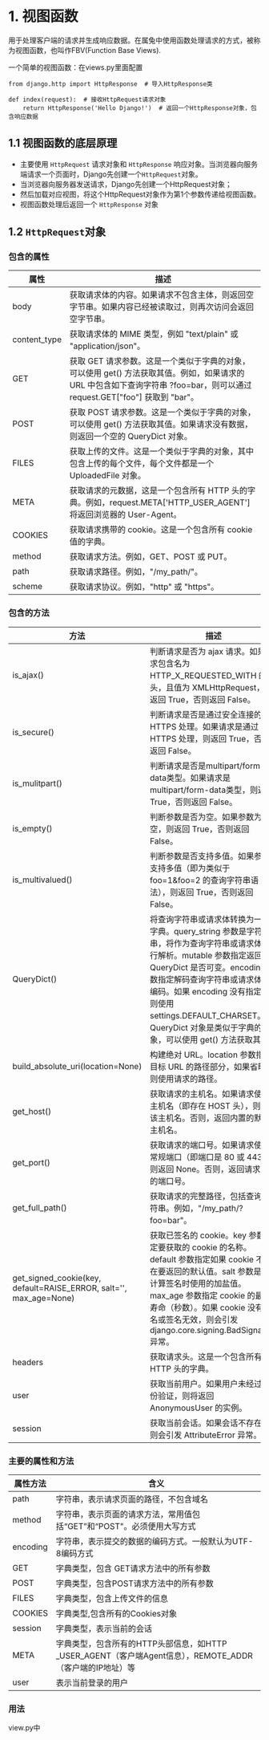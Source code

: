 # 1. 视图函数

用于处理客户端的请求并生成响应数据。在属兔中使用函数处理请求的方式，被称为视图函数，也叫作FBV(Function Base Views). 

一个简单的视图函数：在views.py里面配置

```
from django.http import HttpResponse  # 导入HttpResponse类

def index(request):  # 接收HttpRequest请求对象
	return HttpResponse('Hello Django!')  # 返回一个HttpResponse对象，包含响应数据
```



## 1.1 视图函数的底层原理

* 主要使用 `HttpRequest` 请求对象和 `HttpResponse` 响应对象。当浏览器向服务端请求一个页面时，Django先创建一个`HttpRequest`对象。
* 当浏览器向服务器发送请求，Django先创建一个HttpRequest对象；
* 然后加载对应视图，将这个HttpRequest对象作为第1个参数传递给视图函数。
* 视图函数处理后返回一个 `HttpResponse` 对象

## 1.2 `HttpRequest`对象

### 包含的属性

| 属性         | 描述                                                         |
| ------------ | ------------------------------------------------------------ |
| body         | 获取请求体的内容。如果请求不包含主体，则返回空字节串。如果内容已经被读取过，则再次访问会返回空字节串。 |
| content_type | 获取请求体的 MIME 类型，例如 "text/plain" 或 "application/json"。 |
| GET          | 获取 GET 请求参数。这是一个类似于字典的对象，可以使用 get() 方法获取其值。例如，如果请求的 URL 中包含如下查询字符串 ?foo=bar，则可以通过 request.GET["foo"] 获取到 "bar"。 |
| POST         | 获取 POST 请求参数。这是一个类似于字典的对象，可以使用 get() 方法获取其值。如果请求没有数据，则返回一个空的 QueryDict 对象。 |
| FILES        | 获取上传的文件。这是一个类似于字典的对象，其中包含上传的每个文件，每个文件都是一个 UploadedFile 对象。 |
| META         | 获取请求的元数据，这是一个包含所有 HTTP 头的字典。例如，request.META['HTTP_USER_AGENT'] 将返回浏览器的 User-Agent。 |
| COOKIES      | 获取请求携带的 cookie。这是一个包含所有 cookie 值的字典。    |
| method       | 获取请求方法。例如，GET、POST 或 PUT。                       |
| path         | 获取请求路径。例如，"/my_path/"。                            |
| scheme       | 获取请求协议。例如，"http" 或 "https"。                      |

### 包含的方法

| 方法                                                         | 描述                                                         |
| ------------------------------------------------------------ | ------------------------------------------------------------ |
| is_ajax()                                                    | 判断请求是否为 ajax 请求。如果请求包含名为 HTTP_X_REQUESTED_WITH 的头，且值为 XMLHttpRequest，则返回 True，否则返回 False。 |
| is_secure()                                                  | 判断请求是否是通过安全连接的 HTTPS 处理。如果请求是通过 HTTPS 处理，则返回 True，否则返回 False。 |
| is_mulitpart()                                               | 判断请求是否是multipart/form-data类型。如果请求是multipart/form-data类型，则返回 True，否则返回 False。 |
| is_empty()                                                   | 判断参数是否为空。如果参数为空，则返回 True，否则返回 False。 |
| is_multivalued()                                             | 判断参数是否支持多值。如果参数支持多值（即为类似于 foo=1&foo=2 的查询字符串语法），则返回 True，否则返回 False。 |
| QueryDict()                                                  | 将查询字符串或请求体转换为一个字典。query_string 参数是字符串，将作为查询字符串或请求体进行解析。mutable 参数指定返回的 QueryDict 是否可变。encoding 参数指定解码查询字符串或请求体的编码。如果 encoding 没有指定，则使用 settings.DEFAULT_CHARSET。QueryDict 对象是类似于字典的对象，可以使用 get() 方法获取其值。 |
| build_absolute_uri(location=None)                            | 构建绝对 URL。location 参数指定目标 URL 的路径部分，如果省略，则使用请求的路径。 |
| get_host()                                                   | 获取请求的主机名。如果请求使用主机名（即存在 HOST 头），则返回该主机名。否则，返回内置的默认主机名。 |
| get_port()                                                   | 获取请求的端口号。如果请求使用常规端口（即端口是 80 或 443），则返回 None。否则，返回请求使用的端口号。 |
| get_full_path()                                              | 获取请求的完整路径，包括查询字符串。例如，"/my_path/?foo=bar"。 |
| get_signed_cookie(key, default=RAISE_ERROR, salt='', max_age=None) | 获取已签名的 cookie。key 参数指定要获取的 cookie 的名称。default 参数指定如果 cookie 不存在要返回的默认值。salt 参数是在计算签名时使用的加盐值。max_age 参数指定 cookie 的最大寿命（秒数）。如果 cookie 没有签名或签名无效，则会引发 django.core.signing.BadSignature 异常。 |
| headers                                                      | 获取请求头。这是一个包含所有 HTTP 头的字典。                 |
| user                                                         | 获取当前用户。如果用户未经过身份验证，则将返回 AnonymousUser 的实例。 |
| session                                                      | 获取当前会话。如果会话不存在，则会引发 AttributeError 异常。 |



### 主要的属性和方法

| 属性方法 | 含义                                                         |
| -------- | ------------------------------------------------------------ |
| path     | 字符串，表示请求页面的路径，不包含域名                       |
| method   | 字符串，表示页面的请求方法，常用值包括“GET”和“POST"。必须便用大写方式 |
| encoding | 字符串，表示提交的数据的编码方式。一般默认为UTF-8编码方式    |
| GET      | 字典类型，包含 GET请求方法中的所有参数                       |
| POST     | 字典类型，包含POST请求方法中的所有参数                       |
| FILES    | 字典类型，包含上传文件的信息                                 |
| COOKIES  | 字典类型,包含所有的Cookies对象                               |
| session  | 字典类型，表示当前的会话                                     |
| META     | 字典类型，包含所有的HTTP头部信息，如HTTP _USER_AGENT（客户端Agent信息），REMOTE_ADDR（客户端的IP地址）等 |
| user     | 表示当前登录的用户                                           |



### 用法

view.py中

```

```


